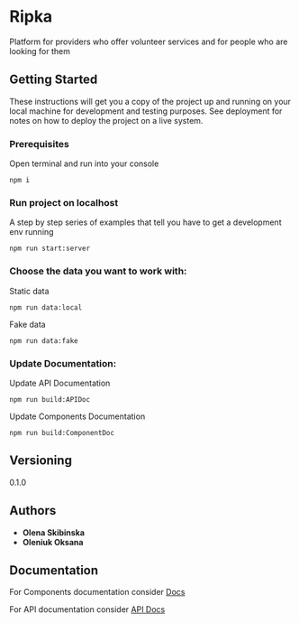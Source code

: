 # Ripka

Platform for providers who offer volunteer services and for people who are looking for them

## Getting Started

These instructions will get you a copy of the project up and running on your local machine for development and testing purposes. See deployment for notes on how to deploy the project on a live system.

### Prerequisites

Open terminal and run into your console

```
npm i
```

### Run project on localhost

A step by step series of examples that tell you have to get a development env running


```
npm run start:server
```

### Choose the data you want to work with:

Static data
```
npm run data:local
```
Fake data
```
npm run data:fake
```

### Update Documentation:

Update API Documentation
```
npm run build:APIDoc
```
Update Components Documentation
```
npm run build:ComponentDoc
```

## Versioning

0.1.0

## Authors

* **Olena Skibinska**
* **Oleniuk Oksana**

## Documentation

For Components documentation consider [Docs](https://ksenyaoleniuk.github.io/Ripka/styleguide/index.html)

For API documentation consider [API Docs](https://ksenyaoleniuk.github.io/Ripka/API/output.html)